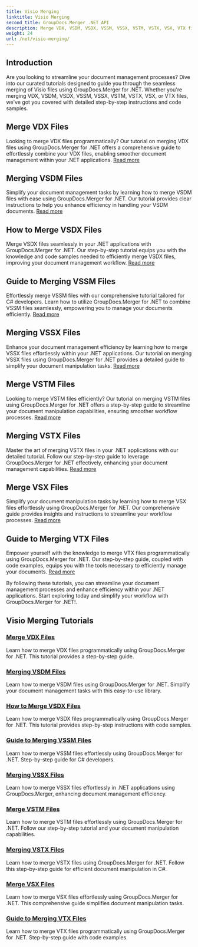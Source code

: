 ```yaml
---
title: Visio Merging
linktitle: Visio Merging
second_title: GroupDocs.Merger .NET API
description: Merge VDX, VSDM, VSDX, VSSM, VSSX, VSTM, VSTX, VSX, VTX files easily using GroupDocs.Merger for .NET. Step-by-step tutorials for seamless document merging.
weight: 24
url: /net/visio-merging/
---
```


## Introduction

Are you looking to streamline your document management processes? Dive into our curated tutorials designed to guide you through the seamless merging of Visio files using GroupDocs.Merger for .NET. Whether you're merging VDX, VSDM, VSDX, VSSM, VSSX, VSTM, VSTX, VSX, or VTX files, we've got you covered with detailed step-by-step instructions and code samples.

## Merge VDX Files

Looking to merge VDX files programmatically? Our tutorial on merging VDX files using GroupDocs.Merger for .NET offers a comprehensive guide to effortlessly combine your VDX files, enabling smoother document management within your .NET applications. [Read more](./merge-vdx-files/)

## Merging VSDM Files

Simplify your document management tasks by learning how to merge VSDM files with ease using GroupDocs.Merger for .NET. Our tutorial provides clear instructions to help you enhance efficiency in handling your VSDM documents. [Read more](./merging-vsdm-files/)

## How to Merge VSDX Files

Merge VSDX files seamlessly in your .NET applications with GroupDocs.Merger for .NET. Our step-by-step tutorial equips you with the knowledge and code samples needed to efficiently merge VSDX files, improving your document management workflow. [Read more](./how-to-merge-vsdx-files/)

## Guide to Merging VSSM Files

Effortlessly merge VSSM files with our comprehensive tutorial tailored for C# developers. Learn how to utilize GroupDocs.Merger for .NET to combine VSSM files seamlessly, empowering you to manage your documents efficiently. [Read more](./guide-merging-vssm-files/)

## Merging VSSX Files

Enhance your document management efficiency by learning how to merge VSSX files effortlessly within your .NET applications. Our tutorial on merging VSSX files using GroupDocs.Merger for .NET provides a detailed guide to simplify your document manipulation tasks. [Read more](./merging-vssx-files/)

## Merge VSTM Files

Looking to merge VSTM files efficiently? Our tutorial on merging VSTM files using GroupDocs.Merger for .NET offers a step-by-step guide to streamline your document manipulation capabilities, ensuring smoother workflow processes. [Read more](./merge-vstm-files/)

## Merging VSTX Files

Master the art of merging VSTX files in your .NET applications with our detailed tutorial. Follow our step-by-step guide to leverage GroupDocs.Merger for .NET effectively, enhancing your document management capabilities. [Read more](./merging-vstx-files/)

## Merge VSX Files

Simplify your document manipulation tasks by learning how to merge VSX files effortlessly using GroupDocs.Merger for .NET. Our comprehensive guide provides insights and instructions to streamline your workflow processes. [Read more](./merge-vsx-files/)

## Guide to Merging VTX Files

Empower yourself with the knowledge to merge VTX files programmatically using GroupDocs.Merger for .NET. Our step-by-step guide, coupled with code examples, equips you with the tools necessary to efficiently manage your documents. [Read more](./guide-merging-vtx-files/)

By following these tutorials, you can streamline your document management processes and enhance efficiency within your .NET applications. Start exploring today and simplify your workflow with GroupDocs.Merger for .NET!.
## Visio Merging Tutorials
### [Merge VDX Files](./merge-vdx-files/)
Learn how to merge VDX files programmatically using GroupDocs.Merger for .NET. This tutorial provides a step-by-step guide.
### [Merging VSDM Files](./merging-vsdm-files/)
Learn how to merge VSDM files using GroupDocs.Merger for .NET. Simplify your document management tasks with this easy-to-use library.
### [How to Merge VSDX Files](./how-to-merge-vsdx-files/)
Learn how to merge VSDX files programmatically using GroupDocs.Merger for .NET. This tutorial provides step-by-step instructions with code samples.
### [Guide to Merging VSSM Files](./guide-merging-vssm-files/)
Learn how to merge VSSM files effortlessly using GroupDocs.Merger for .NET. Step-by-step guide for C# developers.
### [Merging VSSX Files](./merging-vssx-files/)
Learn how to merge VSSX files effortlessly in .NET applications using GroupDocs.Merger, enhancing document management efficiency.
### [Merge VSTM Files](./merge-vstm-files/)
Learn how to merge VSTM files effortlessly using GroupDocs.Merger for .NET. Follow our step-by-step tutorial and your document manipulation capabilities.
### [Merging VSTX Files](./merging-vstx-files/)
Learn how to merge VSTX files using GroupDocs.Merger for .NET. Follow this step-by-step guide for efficient document manipulation in C#.
### [Merge VSX Files](./merge-vsx-files/)
Learn how to merge VSX files effortlessly using GroupDocs.Merger for .NET. This comprehensive guide simplifies document manipulation tasks.
### [Guide to Merging VTX Files](./guide-merging-vtx-files/)
Learn how to merge VTX files programmatically using GroupDocs.Merger for .NET. Step-by-step guide with code examples.